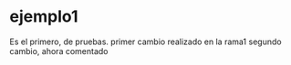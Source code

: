 # ejemplo1
Es el primero, de pruebas.
primer cambio realizado en la rama1
segundo cambio, ahora comentado
